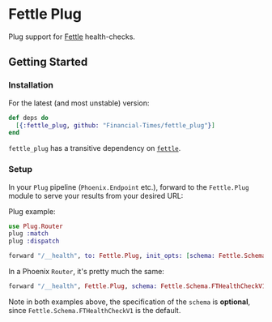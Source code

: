 # Fettle Plug

Plug support for [Fettle](https://github.com/Financial-Times/fettle) health-checks.

## Getting Started

### Installation

For the latest (and most unstable) version:

```elixir
def deps do
  [{:fettle_plug, github: "Financial-Times/fettle_plug"}]
end
```
`fettle_plug` has a transitive dependency on [`fettle`](https://github.com/Financial-Times/fettle).

### Setup

In your `Plug` pipeline (`Phoenix.Endpoint` etc.), forward to
the `Fettle.Plug` module to serve your results from your desired URL:

Plug example:

```elixir
use Plug.Router
plug :match
plug :dispatch

forward "/__health", to: Fettle.Plug, init_opts: [schema: Fettle.Schema.FTHealthCheckV1]
```

In a Phoenix `Router`, it's pretty much the same:

```elixir
forward "/__health", Fettle.Plug, schema: Fettle.Schema.FTHealthCheckV1
```

Note in both examples above, the specification of the `schema` is **optional**,
since `Fettle.Schema.FTHealthCheckV1` is the default.

